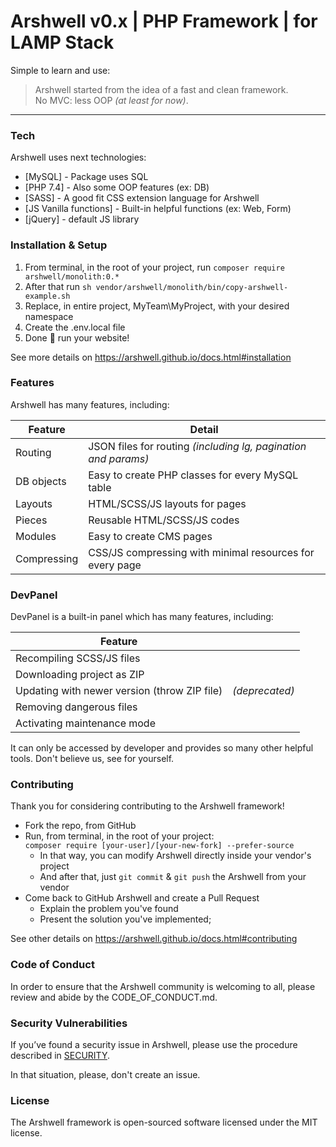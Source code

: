 # Arshwell v0.x | PHP Framework | for LAMP Stack

Simple to learn and use:
>  Arshwell started from the idea of a fast and clean framework. <br>
>  No MVC: less OOP *(at least for now)*.
---

### Tech

Arshwell uses next technologies:

- [MySQL] - Package uses SQL
- [PHP 7.4] - Also some OOP features (ex: DB)
- [SASS] - A good fit CSS extension language for Arshwell
- [JS Vanilla functions] - Built-in helpful functions (ex: Web, Form)
- [jQuery] - default JS library

### Installation & Setup

1. From terminal, in the root of your project, run `composer require arshwell/monolith:0.*`
2. After that run `sh vendor/arshwell/monolith/bin/copy-arshwell-example.sh`
3. Replace, in entire project, MyTeam\MyProject, with your desired namespace
4. Create the .env.local file
5. Done 📢 run your website!

See more details on https://arshwell.github.io/docs.html#installation

### Features

Arshwell has many features, including:

| Feature | Detail |
| ------ | ------ |
| Routing | JSON files for routing _(including lg, pagination and params)_ |
| DB objects | Easy to create PHP classes for every MySQL table |
| Layouts | HTML/SCSS/JS layouts for pages |
| Pieces | Reusable HTML/SCSS/JS codes |
| Modules | Easy to create CMS pages |
| Compressing | CSS/JS compressing with minimal resources for every page |

### DevPanel

DevPanel is a built-in panel which has many features, including:

| Feature | |
| ------ | ------ |
| Recompiling SCSS/JS files |
| Downloading project as ZIP |
| Updating with newer version (throw ZIP file) | _(deprecated)_ |
| Removing dangerous files |
| Activating maintenance mode |

It can only be accessed by developer and provides so many other helpful tools.
Don't believe us, see for yourself.

### Contributing

Thank you for considering contributing to the Arshwell framework!

- Fork the repo, from GitHub
- Run, from terminal, in the root of your project: <br>
  `composer require [your-user]/[your-new-fork] --prefer-source`
    - In that way, you can modify Arshwell directly inside your vendor's project
    - And after that, just `git commit` & `git push` the Arshwell from your vendor
- Come back to GitHub Arshwell and create a Pull Request
    - Explain the problem you've found
    - Present the solution you've implemented;

See other details on https://arshwell.github.io/docs.html#contributing

### Code of Conduct

In order to ensure that the Arshwell community is welcoming to all,
please review and abide by the CODE_OF_CONDUCT.md.

### Security Vulnerabilities

If you’ve found a security issue in Arshwell, please use the procedure
described in [SECURITY](https://github.com/arshwell/monolith/security/policy).

In that situation, please, don't create an issue.

### License

The Arshwell framework is open-sourced software licensed under the MIT license.
